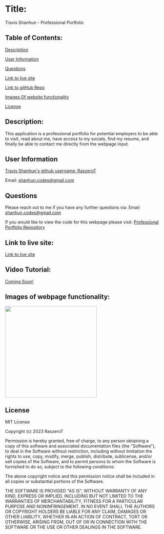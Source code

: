 # Title:

Travis Shanhun - Professional Portfolio

## Table of Contents:

[Description](#description)

[User Information](#user-information)

[Questions](#questions)

[Link to live site](#link-to-live-site)

[Link to gitHub Repo](#link-to-github-repository)

[Images Of website functionality](#images-of-webpage-functionality)

[License](#license)

## Description:

This application is a professional portfolio for potential employers to be able to visit, read about me, have access to my socials, find my resume, and finally be able to contact me directly from the webpage input.

## User Information

<a href='https://github.com/RaszeroT'> Travis Shanhun's github username: RaszeroT</a>

Email: shanhun.codes@gmail.com

## Questions

Please reach out to me if you have any further questions via:
Email: shanhun.codes@gmail.com

If you would like to view the code for this webpage please visit:
<a href='https://github.com/RaszeroT/professional-profile'>Professional Portfolio Repository</a>

## Link to live site:

<a href="https://raszerot.github.io/professional-profile/">Link to live site</a>

## Video Tutorial:

<a href=''>Coming Soon!</a>

## Images of webpage functionality:

<img src="./sarasota-hero.jpg" width="300" height="300"> 

## License

MIT License

Copyright (c) 2023 RaszeroT

Permission is hereby granted, free of charge, to any person obtaining a copy
of this software and associated documentation files (the "Software"), to deal
in the Software without restriction, including without limitation the rights
to use, copy, modify, merge, publish, distribute, sublicense, and/or sell
copies of the Software, and to permit persons to whom the Software is
furnished to do so, subject to the following conditions:

The above copyright notice and this permission notice shall be included in all
copies or substantial portions of the Software.

THE SOFTWARE IS PROVIDED "AS IS", WITHOUT WARRANTY OF ANY KIND, EXPRESS OR
IMPLIED, INCLUDING BUT NOT LIMITED TO THE WARRANTIES OF MERCHANTABILITY,
FITNESS FOR A PARTICULAR PURPOSE AND NONINFRINGEMENT. IN NO EVENT SHALL THE
AUTHORS OR COPYRIGHT HOLDERS BE LIABLE FOR ANY CLAIM, DAMAGES OR OTHER
LIABILITY, WHETHER IN AN ACTION OF CONTRACT, TORT OR OTHERWISE, ARISING FROM,
OUT OF OR IN CONNECTION WITH THE SOFTWARE OR THE USE OR OTHER DEALINGS IN THE
SOFTWARE.